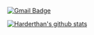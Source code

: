 [![Gmail Badge](https://img.shields.io/badge/Gmail-d14836?style=flat-square&logo=Gmail&logoColor=white&link=mailto:kheo1772@gmail.com)](mailto:kheo1772@gmail.com)

[![Harderthan's github stats](https://github-readme-stats.vercel.app/api?username=harderthan)](https://github.com/harderthan/github-readme-stats)
<!--
**harderthan/harderthan** is a ✨ _special_ ✨ repository because its `README.md` (this file) appears on your GitHub profile.

Here are some ideas to get you started:

- 🔭 I’m currently working on ...
- 🌱 I’m currently learning ...
- 👯 I’m looking to collaborate on ...
- 🤔 I’m looking for help with ...
- 💬 Ask me about ...
- 📫 How to reach me: ...
- 😄 Pronouns: ...
- ⚡ Fun fact: ...
-->
